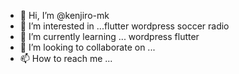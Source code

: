 - 👋 Hi, I’m @kenjiro-mk
- 👀 I’m interested in ...flutter wordpress soccer radio 
- 🌱 I’m currently learning ... wordpress flutter
- 💞️ I’m looking to collaborate on ...
- 📫 How to reach me ...

<!---
kenjiro-mk/kenjiro-mk is a ✨ special ✨ repository because its `README.md` (this file) appears on your GitHub profile.
You can click the Preview link to take a look at your changes.
--->
